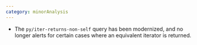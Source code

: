 ```yaml
---
category: minorAnalysis
---
```

* The `py/iter-returns-non-self` query has been modernized, and no longer alerts for certain cases where an equivalent iterator is returned.